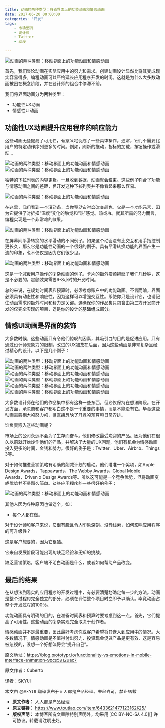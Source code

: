 ```yaml
---
title: 动画的两种类型：移动界面上的功能动画和情感动画
date: 2017-06-20 00:00:00
categories: "开发"
tags:
	- 市场营销
	- 设计师
	- Twitter
	- 动漫

---
```


![动画的两种类型：移动界面上的功能动画和情感动画][UBIF-6BNV-UE3A.jpg]

首先，我们谈论动画在实际应用中的努力和需求。创建动画设计显然比将其变成现实容易得多，编程动画可以严格延长应用程序开发的时间。这就是为什么大多数动画被困在概念阶段，并在设计师的组合中停滞不前。

我们将界面动画分为两种类型：

 *  功能性UX动画
 *  情感性UI动画

## 功能性UX动画提升应用程序的响应能力 ##

这些动画无疑提高了可用性，有意义地促成了一些具体操作。通常，它们不需要比用户的特定动作序列更多的时间。例如，刷新的拖动，指标的加载，按钮操作或滑动…

![动画的两种类型：移动界面上的功能动画和情感动画][IEQQ-NENF-U3UA.gif]![动画的两种类型：移动界面上的功能动画和情感动画][EMEA-ARIJ-UYVR.gif]

独特的下拉列表的内容更新。一旦收到数据，动画就会结束。这些例子弥合了功能与情感动画之间的差距，但开发这种下拉列表并不像看起来那么容易。

![动画的两种类型：移动界面上的功能动画和情感动画][IIBR-FJII-EZME.gif]

在这里，我们看到一个滚动条，当你移动它时会改变颜色。它是一个功能元素，因为它提供了对折扣“温度”变化的触觉和“热”感觉。热或冷。就其所需的努力而言，编程实现是一个非常难的效果。

![动画的两种类型：移动界面上的功能动画和情感动画][V2MN-YFQI-ZM3Y.gif]

在屏幕间平滑转换的水平滑动的不同例子。如果这个动画没有比交互和用手指控制更长久，那么它是功能性动画的一个很好的例子。具有平滑转换功能的界面产生一流的印象，也不仅仅是因为它们很少见。

![动画的两种类型：移动界面上的功能动画和情感动画][NBRE-J33I-MEUQ.gif]

这是一个减缓用户操作的复杂动画的例子。卡片的额外震颤拖延了我们几秒钟，这是不必要的。震颤效果需要6-8小时的开发时间。

总的来说，在规划时间表和预算时，必须考虑账户中的功能动画。不言而喻，界面必须具有动态性和响应性，因为这样可以增强交互性。即使你只是设计它，也请记住动画需求的额外时间和精力是关键。这确保你的作品集只包含由第三方开发商开发的仅完全实现的项目，这是你的设计的基础组成部分。

## 情感UI动画是界面的装饰 ##

大多数时候，这些动画只有令他们惊叹的因素，其吸引力的目的是促进应用。只有通过设计师想象力的限制，改进的UX被放在后面，因为这些动画是非常复杂且经过精心的设计。以下是几个例子：

![动画的两种类型：移动界面上的功能动画和情感动画][NRR2-YRRI-VAQB.gif]![动画的两种类型：移动界面上的功能动画和情感动画][JFAZ-NYQZ-UBYF.gif]![动画的两种类型：移动界面上的功能动画和情感动画][YYBN-6FBN-QE32.gif]![动画的两种类型：移动界面上的功能动画和情感动画][AARY-AUZ3-E6VN.gif]![动画的两种类型：移动界面上的功能动画和情感动画][ZU6B-Y3A6-VFRA.gif]![动画的两种类型：移动界面上的功能动画和情感动画][NENJ-BZ3Q-RY3E.gif]

大多数设计师在他们的作品集中都有这样一些东西，但它仅保持在想法阶段。在开发方面，承包商和客户都明白这不是一个重要的事情，而是不能没有它。毕竟这些动画需要很大的努力的，且直接反映了开发的预算和日常安排。

谁负责嵌入这些动画呢？

市场上的公司永远不会为了生存而奋斗。他们修改最受欢迎的产品。因为他们在很久以前就开始炒作他们的产品，并解决了大量的UX问题，他们有机会为情感动画投入更多的时间，金钱和努力。很好的例子是：Twitter、Uber、Airbnb、Things 3等。

对于如何推进营销策略有明确的削减计划的启动。他们瞄准一个奖项，如Apple Design Awards，Tappawards，The Webby Awards，Global Mobile Awards，Driven x Design Awards等。所以这可能是一个竞争优势，但将动画变成优势并不是那么简单。这些应用程序的一些很好的例子：

![动画的两种类型：移动界面上的功能动画和情感动画][NVYU-UNZ3-MRBF.jpg]

其他人因为各种原因也做这个，如：

 *  每个人都在做。

对于设计师和客户来说，它很有趣且令人印象深刻。没有线索，如何影响应用程序的可升级性？

这是客户想要的，因为它很酷。

它来自发展阶段可能出现的缺乏经验和无知的挑战。

缺乏营销策略，客户端不明白动画是什么，或者如何帮助产品改变。

## 最后的结果 ##

在从想法到现实的应用程序的开发过程中，有必要清楚地确定每一步的方法。动画是整个过程的完全独立的部分，必须在评估整个项目时立即予以确认。毕竟动画占整个开发过程的100％。

功能动画具有明确的目的，在准备时间表和预算时要考虑到这一点。首先，它们提高了可用性。这些动画的复杂实现完全取决于创作者。

情感动画并不是最重要，因此最好考虑你或客户希望将其嵌入到应用中的情况。大多数情况下，情感动画是不值得付出努力，投资现金促进产品是更有效，这是容易被忽视的，设想一个好想法将会“提升自己”。

原文地址：https://blog.prototypr.io/functionality-vs-emotions-in-mobile-interface-animation-9bce59129ac7

原文作者：Cuberto

译者：SKYUI

本文由 @SKYUI 翻译发布于人人都是产品经理。未经许可，禁止转载


[UBIF-6BNV-UE3A.jpg]: /pro/os/crawler/UBIF-6BNV-UE3A.jpg
[IEQQ-NENF-U3UA.gif]: /pro/os/crawler/IEQQ-NENF-U3UA.gif
[EMEA-ARIJ-UYVR.gif]: /pro/os/crawler/EMEA-ARIJ-UYVR.gif
[IIBR-FJII-EZME.gif]: /pro/os/crawler/IIBR-FJII-EZME.gif
[V2MN-YFQI-ZM3Y.gif]: /pro/os/crawler/V2MN-YFQI-ZM3Y.gif
[NBRE-J33I-MEUQ.gif]: /pro/os/crawler/NBRE-J33I-MEUQ.gif
[NRR2-YRRI-VAQB.gif]: /pro/os/crawler/NRR2-YRRI-VAQB.gif
[JFAZ-NYQZ-UBYF.gif]: /pro/os/crawler/JFAZ-NYQZ-UBYF.gif
[YYBN-6FBN-QE32.gif]: /pro/os/crawler/YYBN-6FBN-QE32.gif
[AARY-AUZ3-E6VN.gif]: /pro/os/crawler/AARY-AUZ3-E6VN.gif
[ZU6B-Y3A6-VFRA.gif]: /pro/os/crawler/ZU6B-Y3A6-VFRA.gif
[NENJ-BZ3Q-RY3E.gif]: /pro/os/crawler/NENJ-BZ3Q-RY3E.gif
[NVYU-UNZ3-MRBF.jpg]: /pro/os/crawler/NVYU-UNZ3-MRBF.jpg
 *  **原文作者：** 人人都是产品经理
 *  **原文链接：** https://www.toutiao.com/item/6433621477123162625/
 *  **版权声明：** 本博客所有文章除特别声明外，均采用 [CC BY-NC-SA 4.0][] 许可协议。转载请注明出处。